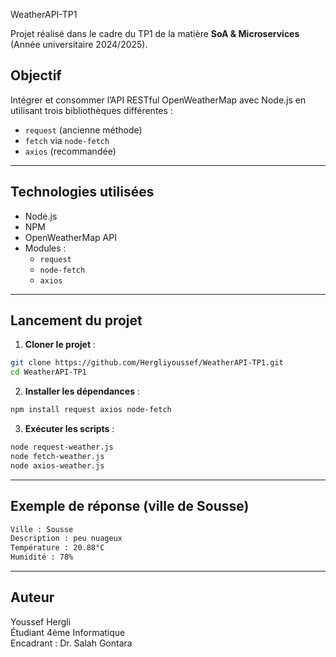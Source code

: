 
 WeatherAPI-TP1

Projet réalisé dans le cadre du TP1 de la matière **SoA & Microservices** (Année universitaire 2024/2025).

## Objectif

Intégrer et consommer l’API RESTful OpenWeatherMap avec Node.js en utilisant trois bibliothèques différentes :

- `request` (ancienne méthode)
- `fetch` via `node-fetch`
- `axios` (recommandée)

---

## Technologies utilisées

- Node.js
- NPM
- OpenWeatherMap API
- Modules :
  - `request`
  - `node-fetch`
  - `axios`

---

##  Lancement du projet

1. **Cloner le projet** :

```bash
git clone https://github.com/Hergliyoussef/WeatherAPI-TP1.git
cd WeatherAPI-TP1
```

2. **Installer les dépendances** :

```bash
npm install request axios node-fetch
```

3. **Exécuter les scripts** :

```bash
node request-weather.js
node fetch-weather.js
node axios-weather.js
```

---

##  Exemple de réponse (ville de Sousse)

```bash
Ville : Sousse
Description : peu nuageux
Température : 20.88°C
Humidité : 78%
```

---

##  Auteur

Youssef Hergli  
Étudiant 4ème Informatique  
Encadrant : Dr. Salah Gontara
